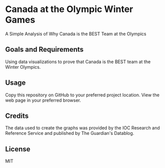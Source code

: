 # Canada at the Olympic Winter Games
A Simple Analysis of Why Canada is the BEST Team at the Olympics

## Goals and Requirements
Using data visualizations to prove that Canada is the BEST team at the Winter Olympics.

## Usage
Copy this repository on GitHub to your preferred project location. View the web page in your preferred browser.

## Credits
The data used to create the graphs was provided by the IOC Research and Reference Service and published by The Guardian's Datablog.

## License
MIT